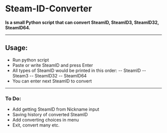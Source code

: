 # Steam-ID-Converter
**Is a small Python script that can convert SteamID, SteamID3, SteamID32, SteamID64.**


----------

## Usage:
- Run python script
- Paste or write SteamID and press Enter
- All types of SteamID would be printed in this order: 
-- SteamID
-- Steam3
-- SteamID32
-- SteamID64
- You can enter next SteamID to convert


----------


### To Do:
- Add getting SteamID from Nickname input
- Saving history of converted SteamID
- Add converting choices in menu
- Exit, convert many etc.



